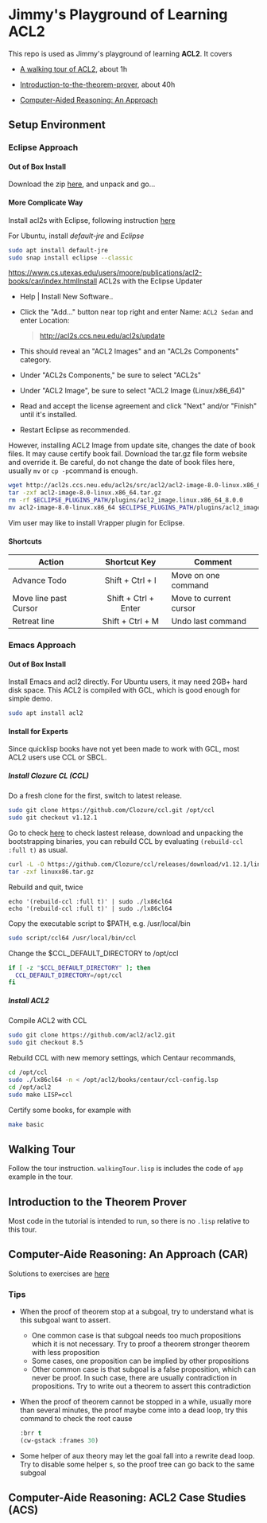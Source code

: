 

# Jimmy's Playground of  Learning ACL2

This repo is used as Jimmy's playground of learning **ACL2**. It covers

* [A walking tour of ACL2](https://www.cs.utexas.edu/users/moore/acl2/v8-5/combined-manual/index.html?topic=ACL2____A_02Walking_02Tour_02of_02ACL2),  about 1h

* [Introduction-to-the-theorem-prover](https://www.cs.utexas.edu/users/moore/acl2/v8-5/combined-manual/index.html?topic=ACL2____INTRODUCTION-TO-THE-THEOREM-PROVER), about 40h

* [Computer-Aided Reasoning: An Approach](https://www.cs.utexas.edu/users/moore/publications/acl2-books/car/index.html)

  

## Setup Environment

### Eclipse Approach

#### Out of Box Install

Download the zip [here](http://acl2s.ccs.neu.edu/acl2s/doc/download.html), and unpack and go...

#### More Complicate Way

Install acl2s with Eclipse, following instruction [here](http://acl2s.ccs.neu.edu/acl2s/doc/installation.html#install-old)

For Ubuntu, install *default-jre* and *Eclipse*

```bash
sudo apt install default-jre
sudo snap install eclipse --classic
```

https://www.cs.utexas.edu/users/moore/publications/acl2-books/car/index.htmlInstall ACL2s with the Eclipse Updater

* Help | Install New Software..

* Click the "Add..." button near top right and enter Name: `ACL2 Sedan` and enter Location:

  >  http://acl2s.ccs.neu.edu/acl2s/update

* This should reveal an "ACL2 Images" and an "ACL2s Components" category.

* Under "ACL2s Components," be sure to select "ACL2s"  

* Under "ACL2 Image", be sure to select "ACL2 Image (Linux/x86_64)"

* Read and accept the license agreement and click "Next" and/or "Finish" until it's installed.

* Restart Eclipse as recommended.

However, installing ACL2 Image from update site, changes the date of book files.  It may cause certify book fail. Download the tar.gz file form website and override it. Be careful, do not change the date of book files here, usually  `mv` or `cp -p`command is enough.

```bash
wget http://acl2s.ccs.neu.edu/acl2s/src/acl2/acl2-image-8.0-linux.x86_64.tar.gz
tar -zxf acl2-image-8.0-linux.x86_64.tar.gz
rm -rf $ECLIPSE_PLUGINS_PATH/plugins/acl2_image.linux.x86_64_8.0.0 
mv acl2-image-8.0-linux.x86_64 $ECLIPSE_PLUGINS_PATH/plugins/acl2_image.linux.x86_64_8.0.0
```

Vim user may like to install Vrapper plugin for Eclipse.

#### Shortcuts

| Action                |     Shortcut Key     | Comment                |
| --------------------- | :------------------: | ---------------------- |
| Advance Todo          |   Shift + Ctrl + I   | Move on one command    |
| Move line past Cursor | Shift + Ctrl + Enter | Move to current cursor |
| Retreat line          |   Shift + Ctrl + M   | Undo last command      |



### Emacs Approach

#### Out of Box Install

Install Emacs and acl2 directly. For Ubuntu users, it may need 2GB+ hard disk space. This ACL2 is compiled with GCL, which is good enough for simple demo.

```bash
sudo apt install acl2
```

#### Install for Experts

Since quicklisp books have not yet been made to work with GCL, most ACL2 users use CCL or SBCL.

##### Install Clozure CL (CCL)

Do a fresh clone for the first, switch to latest release.

```bash
sudo git clone https://github.com/Clozure/ccl.git /opt/ccl
sudo git checkout v1.12.1
```

Go to check  [here](https://github.com/Clozure/ccl/releases/) to check lastest release, download and unpacking the bootstrapping binaries, you can rebuild CCL by evaluating `(rebuild-ccl :full t)` as usual.

```bash
curl -L -O https://github.com/Clozure/ccl/releases/download/v1.12.1/linuxx86.tar.gz
tar -zxf linuxx86.tar.gz
```

Rebuild and quit, twice

```
echo '(rebuild-ccl :full t)' | sudo ./lx86cl64
echo '(rebuild-ccl :full t)' | sudo ./lx86cl64
```

Copy the executable script to $PATH, e.g. /usr/local/bin

```bash
sudo script/ccl64 /usr/local/bin/ccl
```

Change the $CCL_DEFAULT_DIRECTORY to /opt/ccl

```bash
if [ -z "$CCL_DEFAULT_DIRECTORY" ]; then
  CCL_DEFAULT_DIRECTORY=/opt/ccl
fi
```

##### Install ACL2

Compile ACL2 with CCL

```bash
sudo git clone https://github.com/acl2/acl2.git
sudo git checkout 8.5

```

Rebuild CCL with new memory settings, which Centaur recommands,

```bash
cd /opt/ccl
sudo ./lx86cl64 -n < /opt/acl2/books/centaur/ccl-config.lsp
cd /opt/acl2
sudo make LISP=ccl
```





Certify some books, for example with

```bash
make basic
```



## Walking Tour

Follow the tour instruction. `walkingTour.lisp` is includes the code of `app` example in the tour.

## Introduction to the Theorem Prover

Most code in the tutorial is intended to run, so there is no `.lisp` relative to this tour.

## Computer-Aide Reasoning: An Approach (CAR)

Solutions to exercises are [here](https://github.com/acl2/acl2/tree/master/books/textbook)

### Tips

* When the proof of theorem stop at a subgoal, try to understand what is this subgoal want to assert.

  * One common case is that subgoal needs too much propositions which it is not necessary. Try to proof a theorem stronger theorem with less proposition
  * Some cases, one proposition can be implied by other propositions
  *  Other common case is that subgoal is a false proposition, which can never be proof. In such case, there are usually contradiction in propositions. Try to write out a theorem to assert this contradiction

* When the proof of theorem cannot be stopped in a while, usually more than several minutes, the proof maybe come into a dead loop, try this command to check the root cause

  ```lisp
  :brr t
  (cw-gstack :frames 30)
  ```

* Some helper of aux theory may let the goal fall into a rewrite dead loop. Try to disable some helper s,  so the proof tree can go back to the same subgoal

   

## Computer-Aide Reasoning: ACL2 Case Studies (ACS)




